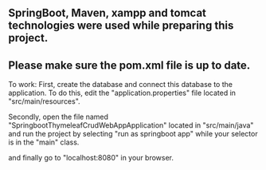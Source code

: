 ## SpringBoot, Maven, xampp and tomcat technologies were used while preparing this project. 
## Please make sure the pom.xml file is up to date.

To work:
First, create the database and connect this database to the application. To do this, edit the "application.properties" file located in "src/main/resources".

Secondly, open the file named "SpringbootThymeleafCrudWebAppApplication" located in "src/main/java" and run the project by selecting "run as springboot app" while your selector is in the "main" class.

and finally go to "localhost:8080" in your browser.
